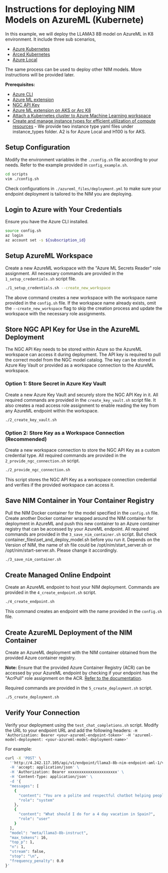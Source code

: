 # Instructions for deploying NIM Models on AzureML (Kubernete)

In this example, we will deploy the LLAMA3 8B model on AzureML in K8 environment. It include three sub scenarios,

- [Azure Kubernetes](../../aks/README.md)
- [Arced Kubernetes](https://learn.microsoft.com/en-us/azure/azure-arc/kubernetes/overview)
- [Azure Local](https://learn.microsoft.com/en-us/azure/azure-local/deploy/deploy-via-portal?view=azloc-2508)

The same process can be used to deploy other NIM models. More instructions will be provided later.


**Prerequisites:**
- [Azure CLI](https://learn.microsoft.com/en-us/cli/azure/install-azure-cli)
- [Azure ML extension](https://learn.microsoft.com/en-us/azure/machine-learning/how-to-configure-cli?view=azureml-api-2&tabs=public)
- [NGC API Key](https://catalog.ngc.nvidia.com/)
- [Azure ML extension on AKS or Arc K8](https://learn.microsoft.com/en-us/azure/machine-learning/how-to-deploy-kubernetes-extension?view=azureml-api-2&tabs=deploy-extension-with-cli)
- [Attach a Kubernetes cluster to Azure Machine Learning workspace](https://learn.microsoft.com/en-us/azure/machine-learning/how-to-attach-kubernetes-to-workspace?view=azureml-api-2&tabs=cli)
- [Create and manage instance types for efficient utilization of compute resources](https://learn.microsoft.com/en-us/azure/machine-learning/how-to-manage-kubernetes-instance-types?view=azureml-api-2&tabs=select-instancetype-to-trainingjob-with-cli%2Cselect-instancetype-to-modeldeployment-with-cli%2Cdefine-resource-to-modeldeployment-with-cli) - We provide two instance type yaml files under instance_types folder. A2 is for Azure Local and H100 is for AKS.

## Setup Configuration

Modify the environment variables in the `./config.sh` file according to your needs. Refer to the example provided in `config_example.sh`.

```bash
cd scripts
vim ./config.sh
```

Check configurations in `./azureml_files/deployment.yml` to make sure your endpoint deployment is tailored to the NIM you are deploying.

## Login to Azure with Your Credentials

Ensure you have the Azure CLI installed.

```bash
source config.sh
az login
az account set -s ${subscription_id}
```

## Setup AzureML Workspace

Create a new AzureML workspace with the "Azure ML Secrets Reader" role assignment. All necessary commands are provided in the `1_setup_credentials.sh` script file.

```bash
./1_setup_credentials.sh --create_new_workspace
```

The above command creates a new workspace with the workspace name provided in the `config.sh` file. If the workspace name already exists, omit the `--create_new_workspace` flag to skip the creation process and update the workspace with the necessary role assignments.

## Store NGC API Key for Use in the AzureML Deployment

The NGC API Key needs to be stored within Azure so the AzureML workspace can access it during deployment. The API key is required to pull the correct model from the NGC model catalog. The key can be stored in Azure Key Vault or provided as a workspace connection to the AzureML workspace.

### Option 1: Store Secret in Azure Key Vault

Create a new Azure Key Vault and securely store the NGC API Key in it. All required commands are provided in the `create_key_vault.sh` script file. It also creates a read access role assignment to enable reading the key from any AzureML endpoint within the workspace.

```bash
./2_create_key_vault.sh
```

### Option 2: Store Key as a Workspace Connection (Recommended)

Create a new workspace connection to store the NGC API Key as a custom credential type. All required commands are provided in the `2_provide_ngc_connection.sh` script.

```bash
./2_provide_ngc_connection.sh
```

This script stores the NGC API Key as a workspace connection credential and verifies if the provided workspace can access it.

## Save NIM Container in Your Container Registry

Pull the NIM Docker container for the model specified in the `config.sh` file. Create another Docker container wrapped around the NIM container for deployment in AzureML and push this new container to an Azure container registry that can be accessed by your AzureML endpoint. All required commands are provided in the `3_save_nim_container.sh` script. But check container_files\set_and_deploy_model.sh before you run it. Depends on the Version of NIM, the name of sh file could be /opt/nim/start_server.sh or /opt/nim/start-server.sh. Please change it accordingly.


```bash
./3_save_nim_container.sh
```

## Create Managed Online Endpoint

Create an AzureML endpoint to host your NIM deployment. Commands are provided in the `4_create_endpoint.sh` script.

```bash
./4_create_endpoint.sh
```

This command creates an endpoint with the name provided in the `config.sh` file.

## Create AzureML Deployment of the NIM Container

Create an AzureML deployment with the NIM container obtained from the provided Azure container registry. 

**Note:** Ensure that the provided Azure Container Registry (ACR) can be accessed by your AzureML endpoint by checking if your endpoint has the "AcrPull" role assignment on the ACR. [Refer to the documentation](https://learn.microsoft.com/en-us/azure/container-registry/container-registry-roles?tabs=azure-cli).

Required commands are provided in the `5_create_deployment.sh` script.

```bash
./5_create_deployment.sh
```

## Verify Your Connection

Verify your deployment using the `test_chat_completions.sh` script. Modify the URL to your endpoint URL and add the following headers:
`-H 'Authorization: Bearer <your-azureml-endpoint-token>' -H 'azureml-model-deployment: <your-azureml-model-deployment-name>'`

For example:

```bash
curl -X 'POST' \
  ''http://4.242.117.105/api/v1/endpoint/llama3-8b-nim-endpoint-aml-1/v1/chat/completions' \
  -H 'accept: application/json' \
  -H 'Authorization: Bearer xxxxxxxxxxxxxxxxxxxxxx' \
  -H 'Content-Type: application/json' \
  -d '{
  "messages": [
    {
      "content": "You are a polite and respectful chatbot helping people plan a vacation.",
      "role": "system"
    },
    {
      "content": "What should I do for a 4 day vacation in Spain?",
      "role": "user"
    }
  ],
  "model": "meta/llama3-8b-instruct",
  "max_tokens": 16,
  "top_p": 1,
  "n": 1,
  "stream": false,
  "stop": "\n",
  "frequency_penalty": 0.0
}'
```